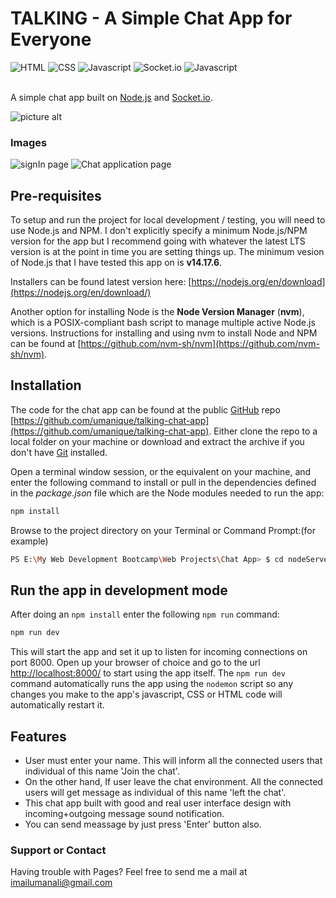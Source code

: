 # TALKING - A Simple Chat App for Everyone

![HTML](https://img.shields.io/badge/HTML-5.2-blue)
![CSS](https://img.shields.io/badge/CSS-3.15-orange)
![Javascript](https://img.shields.io/badge/JavaScript-ES6%2B-yellowgreen)
![Socket.io](https://img.shields.io/badge/SocketIO-v4.3.1-lightgrey)
![Javascript](https://img.shields.io/badge/NodeJS-v14.17.6-green)
<br>
<br>

A simple chat app built on [Node.js](https://nodejs.org/) and [Socket.io](https://socket.io/).


![picture alt](https://wmuza.github.io/SocketIO-Chat-App/public/img/chat-app.PNG "Chat")

<h3>Images</h3>
<img src = "https://res.cloudinary.com/nithin/image/upload/v1610686040/Screenshot_355_qzp5j0.png" alt = "signIn page">
<img src = "https://res.cloudinary.com/nithin/image/upload/v1610686041/Screenshot_354_msf9yx.png" alt = "Chat application page">
   

## Pre-requisites

To setup and run the project for local development / testing, you will need to use Node.js and NPM. I don't explicitly specify a minimum Node.js/NPM version for the app but I recommend going with whatever the latest LTS version is at the point in time you are setting things up. The minimum vesion of Node.js that I have tested this app on is **v14.17.6**.


Installers can be found latest version here: [https://nodejs.org/en/download](https://nodejs.org/en/download/)

Another option for installing Node is the **Node Version Manager** (**nvm**), which is a POSIX-compliant bash script to manage multiple active Node.js versions. Instructions for installing and using nvm to install Node and NPM can be found at [https://github.com/nvm-sh/nvm](https://github.com/nvm-sh/nvm).

## Installation

The code for the chat app can be found at the public [GitHub](https://github.com/) repo [https://github.com/umanique/talking-chat-app](https://github.com/umanique/talking-chat-app). Either clone the repo to a local folder on your machine or download and extract the archive if you don't have [Git](https://git-scm.com/) installed.

Open a terminal window session, or the equivalent on your machine, and enter the following command to install or pull in the dependencies defined in the *package.json* file which are the Node modules needed to run the app:

```sh
npm install
```

Browse to the project directory on your Terminal or Command Prompt:(for example)

```sh
PS E:\My Web Development Bootcamp\Web Projects\Chat App> $ cd nodeServer
```

## Run the app in development mode

After doing an `npm install` enter the following `npm run` command:

```sh
npm run dev
```

This will start the app and set it up to listen for incoming connections on port 8000. Open up your browser of choice and go to the url [http://localhost:8000/](http://localhost:8000/) to start using the app itself. The `npm run dev` command automatically runs the app using the `nodemon` script so any changes you make to the app's javascript, CSS or HTML code will automatically restart it.

## Features

- User must enter your name. This will inform all the connected users that individual of this name 'Join the chat'.
- On the other hand, If user leave the chat environment. All the connected users will get message as individual of this name 'left the chat'.
- This chat app built with good and real user interface design with incoming+outgoing message sound notification.
- You can send meassage by just press 'Enter' button also. 

### Support or Contact ###

Having trouble with Pages? Feel free to send me a mail at imailumanali@gmail.com

